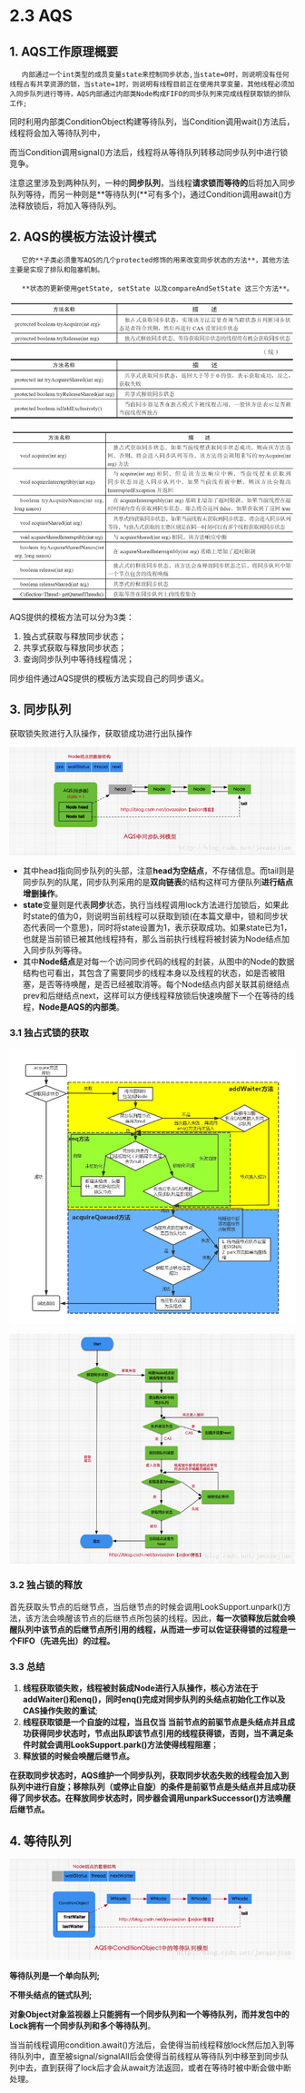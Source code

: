 # 2.3 AQS

## 1. AQS工作原理概要

       内部通过一个int类型的成员变量state来控制同步状态,当state=0时，则说明没有任何线程占有共享资源的锁，当state=1时，则说明有线程目前正在使用共享变量，其他线程必须加入同步队列进行等待，AQS内部通过内部类Node构成FIFO的同步队列来完成线程获取锁的排队工作;

同时利用内部类ConditionObject构建等待队列，当Condition调用wait\(\)方法后，线程将会加入等待队列中，

而当Condition调用signal\(\)方法后，线程将从等待队列转移动同步队列中进行锁竞争。

注意这里涉及到两种队列，一种的**同步队列**，当线程**请求锁而等待的**后将加入同步队列等待，而另一种则是**等待队列\(**可有多个\)，通过Condition调用await\(\)方法释放锁后，将加入等待队列。

## 2. AQS的模板方法设计模式

       它的**子类必须重写AQS的几个protected修饰的用来改变同步状态的方法**，其他方法主要是实现了排队和阻塞机制。

       **状态的更新使用getState, setState 以及compareAndSetState 这三个方法**。

![AQS&#x53EF;&#x91CD;&#x5199;&#x7684;&#x65B9;&#x6CD5;](../../.gitbook/assets/image%20%28169%29.png)

![AQS&#x63D0;&#x4F9B;&#x7684;&#x6A21;&#x677F;&#x65B9;&#x6CD5;](../../.gitbook/assets/image%20%2893%29.png)

AQS提供的模板方法可以分为3类：

1. 独占式获取与释放同步状态；
2. 共享式获取与释放同步状态；
3. 查询同步队列中等待线程情况；

同步组件通过AQS提供的模板方法实现自己的同步语义。

## 3. 同步队列

 获取锁失败进行入队操作，获取锁成功进行出队操作

![&#x540C;&#x6B65;&#x961F;&#x5217;&#x6A21;&#x578B;](../../.gitbook/assets/image%20%2891%29.png)

* 其中head指向同步队列的头部，注意**head为空结点**，不存储信息。而tail则是同步队列的队尾，同步队列采用的是**双向链表**的结构这样可方便队列**进行结点增删操作**。
* **state**变量则是代表**同步**状态，执行当线程调用lock方法进行加锁后，如果此时state的值为0，则说明当前线程可以获取到锁\(在本篇文章中，锁和同步状态代表同一个意思\)，同时将state设置为1，表示获取成功。如果state已为1，也就是当前锁已被其他线程持有，那么当前执行线程将被封装为Node结点加入同步队列等待。
* 其中**Node结点**是对每一个访问同步代码的线程的封装，从图中的Node的数据结构也可看出，其包含了需要同步的线程本身以及线程的状态，如是否被阻塞，是否等待唤醒，是否已经被取消等。每个Node结点内部关联其前继结点prev和后继结点next，这样可以方便线程释放锁后快速唤醒下一个在等待的线程，**Node是AQS的内部类**。

### 3.1  独占式锁的获取

![](../../.gitbook/assets/image%20%28141%29.png)

![](../../.gitbook/assets/image%20%28104%29.png)

### 3.2 独占锁的释放

 首先获取头节点的后继节点，当后继节点的时候会调用LookSupport.unpark\(\)方法，该方法会唤醒该节点的后继节点所包装的线程。因此，**每一次锁释放后就会唤醒队列中该节点的后继节点所引用的线程，从而进一步可以佐证获得锁的过程是一个FIFO（先进先出）的过程。**

### **3.3 总结**

1. **线程获取锁失败，线程被封装成Node进行入队操作，核心方法在于addWaiter\(\)和enq\(\)，同时enq\(\)完成对同步队列的头结点初始化工作以及CAS操作失败的重试**;
2. **线程获取锁是一个自旋的过程，当且仅当 当前节点的前驱节点是头结点并且成功获得同步状态时，节点出队即该节点引用的线程获得锁，否则，当不满足条件时就会调用LookSupport.park\(\)方法使得线程阻塞**；
3. **释放锁的时候会唤醒后继节点。**

 **在获取同步状态时，AQS维护一个同步队列，获取同步状态失败的线程会加入到队列中进行自旋；移除队列（或停止自旋）的条件是前驱节点是头结点并且成功获得了同步状态。在释放同步状态时，同步器会调用unparkSuccessor\(\)方法唤醒后继节点。**

## 4. 等待队列

![&#x7B49;&#x5F85;&#x961F;&#x5217;](../../.gitbook/assets/image%20%2810%29.png)

**等待队列是一个单向队列;**

 **不带头结点的链式队列;**

 **对象Object对象监视器上只能拥有一个同步队列和一个等待队列，而并发包中的Lock拥有一个同步队列和多个等待队列**。

 当当前线程调用condition.await\(\)方法后，会使得当前线程释放lock然后加入到等待队列中，直至被signal/signalAll后会使得当前线程从等待队列中移至到同步队列中去，直到获得了lock后才会从await方法返回，或者在等待时被中断会做中断处理。

